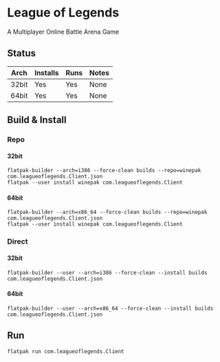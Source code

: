 # League of Legends
A Multiplayer Online Battle Arena Game

## Status

| Arch  | Installs | Runs | Notes |
| ----- | -------- | ---- | ----- |
| 32bit | Yes      | Yes  | None  |
| 64bit | Yes      | Yes  | None |

## Build & Install
### Repo
#### 32bit

    flatpak-builder --arch=i386 --force-clean builds --repo=winepak com.leagueoflegends.Client.json
    flatpak --user install winepak com.leagueoflegends.Client
    
#### 64bit

    flatpak-builder --arch=x86_64 --force-clean builds --repo=winepak com.leagueoflegends.Client.json
    flatpak --user install winepak com.leagueoflegends.Client

### Direct
#### 32bit

    flatpak-builder --user --arch=i386 --force-clean --install builds com.leagueoflegends.Client.json
    
#### 64bit

    flatpak-builder --user --arch=x86_64 --force-clean --install builds com.leagueoflegends.Client.json

## Run

    flatpak run com.leagueoflegends.Client

